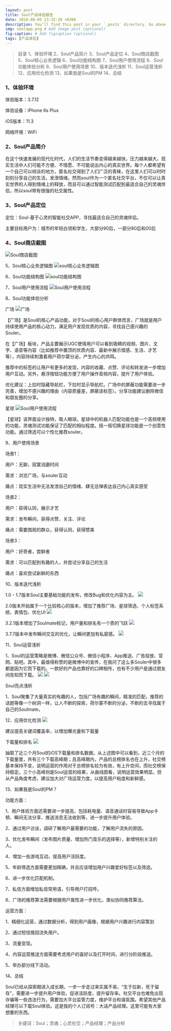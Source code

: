 ```yaml
---
layout: post
title: Soul产品体验报告
date: 2018-06-05 13:32:20 +0300
description: You’ll find this post in your `_posts` directory. Go ahead and edit it and re-build the site to see your changes. # Add post description (optional)
img: soulapp.png # Add image post (optional)
fig-caption: # Add figcaption (optional)
tags: [产品体验]
---
```


> 目录
> 1、体验环境
> 2、Soul产品简介
> 3、Soul产品定位
> 4、Soul商店截图
> 5、Soul核心业务逻辑
> 6、Soul功能结构图
> 7、Soul用户使用流程
> 8、Soul功能体验分析
> 9、Soul用户使用场景
> 10、版本迭代浅析
> 11、Soul运营浅析
> 12、应用优化检测
> 13、如果我是Soul的PM
> 14、总结



### 1、体验环境

体验版本：3.7.12

体验设备：iPhone 6s Plus 

iOS版本：11.3

网络环境：WiFi



### 2、Soul产品简介

在这个快速发展的现代化时代，人们的生活节奏变得越来越快，压力越来越大，现实生活中人们可能不方便、不情愿、不可能说出内心的真实世界。每个人都希望有一个自己可以倾诉的地方，匿名社交得到了人们广泛的青睐，在这里人们可以时时刻刻分享自己的生活，发泄情绪。然而soul作为一个匿名社交平台，不仅可以让真实世界的人得到情绪上的释放，而且可以通过智能测试匹配到最适合自己的灵魂伴侣，所以soul带有很强的社交属性。



### 3、Soul产品定位

定位：Soul-基于心灵的智能社交APP，寻找最适合自己的灵魂伴侣。

主要目标用户为：城市的年轻白领和学生，大部分90后，一部分80后和00后



### 4、Soul商店截图

![Soul商店截图]({{site.baseurl}}/assets/img/soul/soul1.png)



5、Soul核心业务逻辑图
![soul核心业务逻辑图]({{site.baseurl}}/assets/img/soul/soul2.jpg)




6、Soul功能结构图
![soul功能结构图]({{site.baseurl}}/assets/img/soul/soul3.png)




7、Soul用户使用流程
![Soul用户使用流程]({{site.baseurl}}/assets/img/soul/soul4.png)




8、Soul功能体验分析

广场
![广场]({{site.baseurl}}/assets/img/soul/soul5.png)




【广场】是Soul的核心产品功能，对于Soul的核心用户群体而言，广场就是用户持续使用产品的核心动力，满足用户发现优质的内容，寻找自己感兴趣的Souler。

在【广场】板块，产品主要展示UGC使得用户可以看到吸睛的视频、图片、文字、语音等内容（比如推荐中置顶的优质内容、最新中展示情感、生活、才艺等），内容持续刺激着用户荷尔蒙分泌，产生内心的共鸣。

推荐中的标签的让用户有更多的发现，内容的收藏、点赞、评论和转发进一步增加用户互动。另外，悬浮按钮功能方便了用户操作音频内容，提升了用户体验。

优化建议：上拉时隐藏导航栏，下拉时显示导航栏。广场中的屏蔽功能需要进一步完善，增加不感兴趣的理由（内容质量差，屏蔽该标签）。分享功能建议删除微信和朋友圈的分享。



星球
![Soul用户使用流程]({{site.baseurl}}/assets/img/soul/soul4.png)


【星球】该界面设计独特，吸人眼球。星球中的机器人匹配功能也是一个高频使用的功能，灵魂测试功能保证了匹配的相似程度。摇一摇切换星球功能是一个创意性功能。通过筛选可以个性化推荐souler。



9、用户使用场景

场景1：

用户：无聊，寂寞消磨时间

需求：浏览广场，与souler互动

痛点：现实生活中无法发泄自己的情绪、肆无忌惮表达自己内心真实感受



场景2：

用户：获得认同，展示才艺

需求：发布瞬间，获得点赞、关注、评论

痛点：需要围观的群众，获得认同，获得赞美



场景3：

用户：好奇者，尝鲜者

需求：可以匹配到有趣的人，并尝试分享自己的生活

痛点：喜欢尝试新鲜的东西



10、版本迭代浅析

1.0 - 1.7版本Soul主要基础功能的发布，修改Bug和优化内容为主。
![ ](https://mmbiz.qpic.cn/mmbiz_png/XRE1TI56PDGdHiazQ9ciaqzb7QS7lyfPfgyv8gS0yWb3EdfD43IWqdpkTicia2Fqbt7gcFSwBEnTVcp3qukricUK8UQ/640?wx_fmt=png&tp=webp&wxfrom=5&wx_lazy=1)




2.0版本开始属于一个比较核心的版本，增加了推荐广场、星球筛选、个人标签系统、表情包、优化UI
![ ](https://mmbiz.qpic.cn/mmbiz_png/XRE1TI56PDGdHiazQ9ciaqzb7QS7lyfPfgicHv7aOZWha3XSKwk6d0InDZg5dm46M3BsOpoVbL8qvrGuVWibleNHpg/640?wx_fmt=png&tp=webp&wxfrom=5&wx_lazy=1)




3.2.1版本增加了Soulmate标记，用户量和排名有一个质的飞跃
![ ](https://mmbiz.qpic.cn/mmbiz_png/XRE1TI56PDGdHiazQ9ciaqzb7QS7lyfPfgeG1f0erm24vBbYP4ECWibKrk46fGSVEgFq2gQkSNSiaAqczmLl44lD2g/640?wx_fmt=png&tp=webp&wxfrom=5&wx_lazy=1)



3.7.7版本中发布瞬间交互的优化，让瞬间更加有私密感。
![](https://mmbiz.qpic.cn/mmbiz_png/XRE1TI56PDGdHiazQ9ciaqzb7QS7lyfPfgm2l2ejw4aLPibehaibXF7iculVoomy6TxEPYPoNjO4chydWHsWHZEQaGw/640?wx_fmt=png&tp=webp&wxfrom=5&wx_lazy=1)




11、Soul运营浅析

1、Soul的运营策略是微博、微信公众号、微信小程序、App推送、广告投放、官网、贴吧。其中，最值得称赞的是微博中的宣传，在我问了这么多Souler中很多都是因为它而下载的。一款好的产品也靠好的口碑相传，也有不少用户是通过朋友间告知而下载。
![ ]({{site.baseurl}}/assets/img/soul/soul7.png)
![ ]({{site.baseurl}}/assets/img/soul/soul9.png)










Soul亮点浅析

1、Soul聚集了大量真实的有趣的人，包括广场有趣的瞬间，精准的匹配，推荐的话题等像一个树洞一样，让人不断的探索，荷尔蒙不断的分泌，不断的去寻找属于自己的Soulmate，



12、应用优化检测
![ ](https://mmbiz.qpic.cn/mmbiz_png/XRE1TI56PDGdHiazQ9ciaqzb7QS7lyfPfgZ26q89tMDe99wSwj21Kj69gyMzKzQ356LbZhDAMGe7eZ4ENgLibp7xA/640?wx_fmt=png&tp=webp&wxfrom=5&wx_lazy=1)


建议提高关键词覆盖率，以增加曝光量和下载量


下载量和排名
![ ]({{site.baseurl}}/assets/img/soul/soul8.png)

抽取了近三个月Soul的iOS下载量和排名数据，从上述图中可以看到，近三个月的下载量里，共有三个下载高峰期；且高峰期内，产品的总榜排名也在上升，社交榜基本保持不变，说明运营的作用对于总榜排名较为有效，有上升空间，而社交榜保持稳定。三个小高峰则是Soul运营的结果，从曲线图看，说明运营效果明显。但从产品角度考虑，建议加大对广场运营力度，以提高用户粘度和新鲜感。



13、如果我是Soul的PM？

功能方面：

1、用户体验方面还需要进一步提高，包括耗电量、语音通话时容易导致App卡顿、瞬间无法分享、推送消息无法收到等，进一步提升用户体验。

2、通过用户访谈，调研了解用户最需要的功能，了解用户流失的原因。

3、优化发布瞬间（发布图片质量、增加热门音乐的选择等），新增特别关注的人。

4、增加一些游戏互动，提高用户活跃度。

5、年龄筛选方面需要更加精确，并且应该增加用户兴趣爱好标签以及筛选。

6、进一步优化匹配机制。

7、私信方面增加私信常用语，引导用户打招呼。

8、广场的推荐算法需要根据用户属性进一步优化，类似协同推荐算法。



运营方面：

1、精细化运营，通过数据分析，得到用户画像，根据用户兴趣进行内容策划

2、通过短信挽回流失用户。

3、流量变现。

4、内容运营推送方面需要考虑用户的喜好以及打开时间，进行分阶段推送。

5、举办部分线下活动。



14、总结

Soul已经从探索期进入成长期，一步一步走过来实属不易，“生于拉新，死于留存”，需要进一步提升用户体验，促进活跃度，提升留存率。社交平台也难免出现诈骗等一些违法行为，需要加大平台监管力度，维护平台和谐氛围。希望其他产品经理可以下载Soul体验。这是我的个人订阅号：大话产品经理。这里可能有大家想要的东西。



> 关键词：Soul；灵魂；心灵社交；产品经理；产品分析



